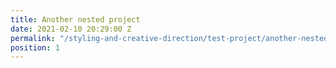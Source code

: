```yaml
---
title: Another nested project
date: 2021-02-10 20:29:00 Z
permalink: "/styling-and-creative-direction/test-project/another-nested-project/"
position: 1
---
```


